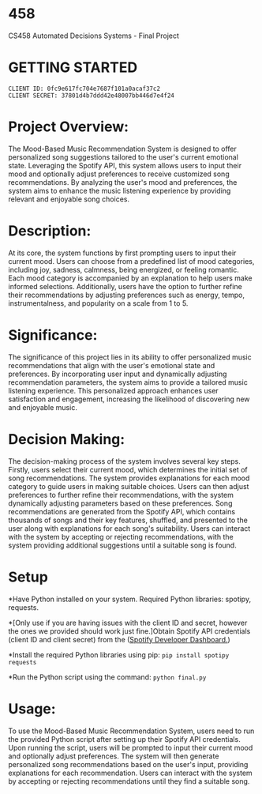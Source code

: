 # 458
CS458 Automated Decisions Systems - Final Project

# GETTING STARTED
    CLIENT ID: 0fc9e617fc704e7687f101a0acaf37c2
    CLIENT SECRET: 37801d4b7ddd42e48007bb446d7e4f24

# Project Overview:
The Mood-Based Music Recommendation System is designed to offer personalized song suggestions tailored to the user's current emotional state. Leveraging the Spotify API, this system allows users to input their mood and optionally adjust preferences to receive customized song recommendations. By analyzing the user's mood and preferences, the system aims to enhance the music listening experience by providing relevant and enjoyable song choices.

# Description:
At its core, the system functions by first prompting users to input their current mood. Users can choose from a predefined list of mood categories, including joy, sadness, calmness, being energized, or feeling romantic. Each mood category is accompanied by an explanation to help users make informed selections. Additionally, users have the option to further refine their recommendations by adjusting preferences such as energy, tempo, instrumentalness, and popularity on a scale from 1 to 5.

# Significance:
The significance of this project lies in its ability to offer personalized music recommendations that align with the user's emotional state and preferences. By incorporating user input and dynamically adjusting recommendation parameters, the system aims to provide a tailored music listening experience. This personalized approach enhances user satisfaction and engagement, increasing the likelihood of discovering new and enjoyable music.

# Decision Making:
The decision-making process of the system involves several key steps. Firstly, users select their current mood, which determines the initial set of song recommendations. The system provides explanations for each mood category to guide users in making suitable choices. Users can then adjust preferences to further refine their recommendations, with the system dynamically adjusting parameters based on these preferences. Song recommendations are generated from the Spotify API, which contains thousands of songs and their key features, shuffled, and presented to the user along with explanations for each song's suitability. Users can interact with the system by accepting or rejecting recommendations, with the system providing additional suggestions until a suitable song is found.

# Setup
*Have Python installed on your system. Required Python libraries: spotipy, requests.

*[Only use if you are having issues with the client ID and secret, however the ones we provided should work just fine.]Obtain Spotify API credentials (client ID and client secret) from the ([Spotify Developer Dashboard.](https://developer.spotify.com/documentation/web-api/tutorials/getting-started))

*Install the required Python libraries using pip:
`pip install spotipy requests`

*Run the Python script using the command:
`python final.py`


# Usage:
To use the Mood-Based Music Recommendation System, users need to run the provided Python script after setting up their Spotify API credentials. Upon running the script, users will be prompted to input their current mood and optionally adjust preferences. The system will then generate personalized song recommendations based on the user's input, providing explanations for each recommendation. Users can interact with the system by accepting or rejecting recommendations until they find a suitable song.


